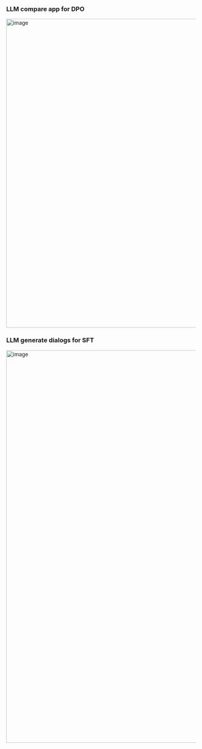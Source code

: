 ### LLM compare app for DPO
<img width="821" alt="image" src="https://github.com/freQuensy23-coder/gradio-llm-compare/assets/64750224/74e51acc-604d-4071-9912-c91e167db042">

### LLM generate dialogs for SFT
<img width="1043" alt="image" src="https://github.com/freQuensy23-coder/gradio-llm-compare/assets/64750224/0d8ee58d-344f-4452-8c83-3a66a66651a4">
